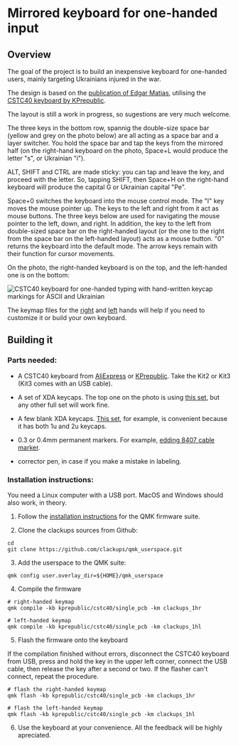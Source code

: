 # Mirrored keyboard for one-handed input

## Overview

The goal of the project is to build an inexpensive keyboard for
one-handed users, mainly targeting Ukrainians injured in the war.

The design is based on the [publication of Edgar
Matias](https://www.billbuxton.com/matias93.html), utilising the
[CSTC40 keyboard by
KPrepublic](https://kprepublic.com/products/cstc40-40-rgb-40-hot-swappable-mechanical-keyboard-pcb-programmed-qmk-via-vial-firmware-rgb-switch-underglow-type-c-planck).

The layout is still a work in progress, so sugestions are very much
welcome.

The three keys in the bottom row, spannig the double-size space bar
(yellow and grey on the photo below) are all acting as a space bar and
a layer switcher. You hold the space bar and tap the keys from the
mirrored half (on the right-hand keyboard on the photo, Space+L would
produce the letter "s", or Ukrainian "i").

ALT, SHIFT and CTRL are made sticky: you can tap and leave the key,
and proceed with the letter. So, tapping SHIFT, then Space+H on the
right-hand keyboard will produce the capital G or Ukrainian capital
"Pe".

Space+0 switches the keyboard into the mouse control mode. The "I" key
moves the mouse pointer up. The keys to the left and right from it act
as mouse buttons. The three keys below are used for navigating the
mouse pointer to the left, down, and right. In addition, the key to
the left from double-sized space bar on the right-handed layout (or
the one to the right from the space bar on the left-handed layout)
acts as a mouse button. "0" returns the keyboard into the default
mode. The arrow keys remain with their function for cursor movements.


On the photo, the right-handed keyboard is on the top, and the
left-handed one is on the bottom:

![CSTC40 keyboard for one-handed typing with hand-written
 keycap markings for ASCII and Ukrainian](cstc40_clackups_1hr_1hl.jpg)

The keymap files for the
[right](keyboards/kprepublic/cstc40/single_pcb/keymaps/clackups_1hr/keymap.c)
and
[left](keyboards/kprepublic/cstc40/single_pcb/keymaps/clackups_1hl/keymap.c)
hands will help if you need to customize it or build your own
keyboard.



## Building it


### Parts needed:

* A CSTC40 keyboard from
  [AliExpress](https://www.aliexpress.com/item/1005004702079962.html)
  or
  [KPrepublic](https://kprepublic.com/products/cstc40-40-rgb-40-hot-swappable-mechanical-keyboard-pcb-programmed-qmk-via-vial-firmware-rgb-switch-underglow-type-c-planck). Take
  the Kit2 or Kit3 (Kit3 comes with an USB cable).

* A set of XDA keycaps. The top one on the photo is using [this
  set](https://www.aliexpress.com/item/1005006164294060.html), but any
  other full set will work fine.

* A few blank XDA keycaps. [This
  set](https://www.aliexpress.com/item/1005006562057208.html), for
  example, is convenient because it has both 1u and 2u keycaps.

* 0.3 or 0.4mm permanent markers. For example, [edding 8407 cable
  marker](https://www.edding.com/products/edding-8407-cable-marker/).

* corrector pen, in case if you make a mistake in labeling.


### Installation instructions:

You need a Linux computer with a USB port. MacOS and Windows should also work, in theory.

1. Follow the [installation
instructions](https://docs.qmk.fm/newbs_getting_started) for the QMK
firmware suite.

2. Clone the clackups sources from Github:

```
cd
git clone https://github.com/clackups/qmk_userspace.git
```

3. Add the userspace to the QMK suite:

```
qmk config user.overlay_dir=${HOME}/qmk_userspace
```

4. Compile the firmware

```
# right-handed keymap
qmk compile -kb kprepublic/cstc40/single_pcb -km clackups_1hr

# left-handed keymap
qmk compile -kb kprepublic/cstc40/single_pcb -km clackups_1hl
```

5. Flash the firmware onto the keyboard

If the compilation finished without errors, disconnect the CSTC40
keyboard from USB, press and hold the key in the upper left corner,
connect the USB cable, then release the key after a second or two. If
the flasher can't connect, repeat the procedure.

```
# flash the right-handed keymap
qmk flash -kb kprepublic/cstc40/single_pcb -km clackups_1hr

# flash the left-handed keymap
qmk flash -kb kprepublic/cstc40/single_pcb -km clackups_1hl
```

6. Use the keyboard at your convenience. All the feedback will be
highly apreciated.



